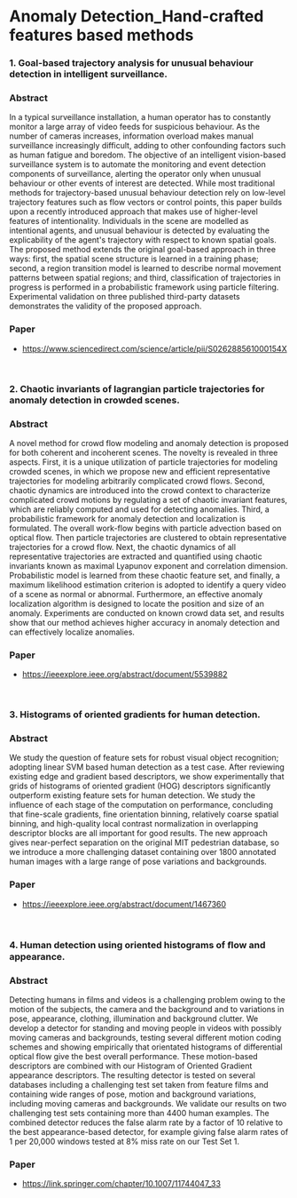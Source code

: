 # Anomaly Detection_Hand-crafted features based methods

### 1. Goal-based trajectory analysis for unusual behaviour detection in intelligent surveillance.

### Abstract
In a typical surveillance installation, a human operator has to constantly monitor a large array of video feeds for suspicious behaviour. As the number of cameras increases, information overload makes manual surveillance increasingly difficult, adding to other confounding factors such as human fatigue and boredom. The objective of an intelligent vision-based surveillance system is to automate the monitoring and event detection components of surveillance, alerting the operator only when unusual behaviour or other events of interest are detected. While most traditional methods for trajectory-based unusual behaviour detection rely on low-level trajectory features such as flow vectors or control points, this paper builds upon a recently introduced approach that makes use of higher-level features of intentionality. Individuals in the scene are modelled as intentional agents, and unusual behaviour is detected by evaluating the explicability of the agent's trajectory with respect to known spatial goals. The proposed method extends the original goal-based approach in three ways: first, the spatial scene structure is learned in a training phase; second, a region transition model is learned to describe normal movement patterns between spatial regions; and third, classification of trajectories in progress is performed in a probabilistic framework using particle filtering. Experimental validation on three published third-party datasets demonstrates the validity of the proposed approach.

### Paper
- https://www.sciencedirect.com/science/article/pii/S026288561000154X

<br>

### 2. Chaotic invariants of lagrangian particle trajectories for anomaly detection in crowded scenes.

### Abstract
A novel method for crowd flow modeling and anomaly detection is proposed for both coherent and incoherent scenes. The novelty is revealed in three aspects. First, it is a unique utilization of particle trajectories for modeling crowded scenes, in which we propose new and efficient representative trajectories for modeling arbitrarily complicated crowd flows. Second, chaotic dynamics are introduced into the crowd context to characterize complicated crowd motions by regulating a set of chaotic invariant features, which are reliably computed and used for detecting anomalies. Third, a probabilistic framework for anomaly detection and localization is formulated. The overall work-flow begins with particle advection based on optical flow. Then particle trajectories are clustered to obtain representative trajectories for a crowd flow. Next, the chaotic dynamics of all representative trajectories are extracted and quantified using chaotic invariants known as maximal Lyapunov exponent and correlation dimension. Probabilistic model is learned from these chaotic feature set, and finally, a maximum likelihood estimation criterion is adopted to identify a query video of a scene as normal or abnormal. Furthermore, an effective anomaly localization algorithm is designed to locate the position and size of an anomaly. Experiments are conducted on known crowd data set, and results show that our method achieves higher accuracy in anomaly detection and can effectively localize anomalies.

### Paper
 - https://ieeexplore.ieee.org/abstract/document/5539882
 
<br>
 
### 3. Histograms of oriented gradients for human detection.
 
### Abstract
We study the question of feature sets for robust visual object recognition; adopting linear SVM based human detection as a test case. After reviewing existing edge and gradient based descriptors, we show experimentally that grids of histograms of oriented gradient (HOG) descriptors significantly outperform existing feature sets for human detection. We study the influence of each stage of the computation on performance, concluding that fine-scale gradients, fine orientation binning, relatively coarse spatial binning, and high-quality local contrast normalization in overlapping descriptor blocks are all important for good results. The new approach gives near-perfect separation on the original MIT pedestrian database, so we introduce a more challenging dataset containing over 1800 annotated human images with a large range of pose variations and backgrounds.

### Paper
 - https://ieeexplore.ieee.org/abstract/document/1467360
 
 <br>
 
### 4. Human detection using oriented histograms of ﬂow and appearance.
 
### Abstract
Detecting humans in films and videos is a challenging problem owing to the motion of the subjects, the camera and the background and to variations in pose, appearance, clothing, illumination and background clutter. We develop a detector for standing and moving people in videos with possibly moving cameras and backgrounds, testing several different motion coding schemes and showing empirically that orientated histograms of differential optical flow give the best overall performance. These motion-based descriptors are combined with our Histogram of Oriented Gradient appearance descriptors. The resulting detector is tested on several databases including a challenging test set taken from feature films and containing wide ranges of pose, motion and background variations, including moving cameras and backgrounds. We validate our results on two challenging test sets containing more than 4400 human examples. The combined detector reduces the false alarm rate by a factor of 10 relative to the best appearance-based detector, for example giving false alarm rates of 1 per 20,000 windows tested at 8% miss rate on our Test Set 1.

### Paper
 - https://link.springer.com/chapter/10.1007/11744047_33
